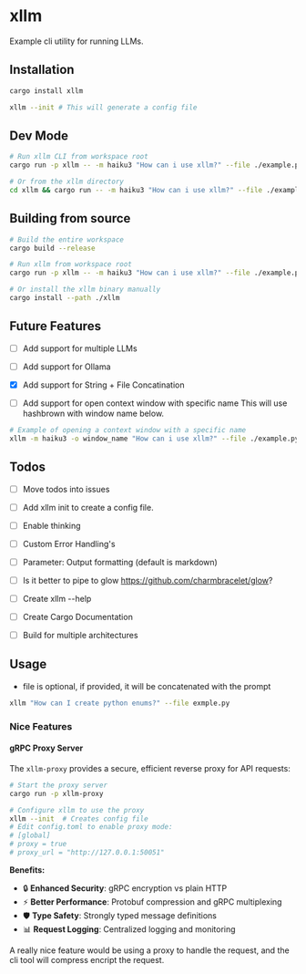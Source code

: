 # xllm

Example cli utility for running LLMs.

## Installation

```Bash
cargo install xllm

xllm --init # This will generate a config file

```

## Dev Mode

```bash
# Run xllm CLI from workspace root
cargo run -p xllm -- -m haiku3 "How can i use xllm?" --file ./example.py

# Or from the xllm directory
cd xllm && cargo run -- -m haiku3 "How can i use xllm?" --file ./example.py
```

## Building from source

```bash
# Build the entire workspace
cargo build --release 

# Run xllm from workspace root
cargo run -p xllm -- -m haiku3 "How can i use xllm?" --file ./example.py

# Or install the xllm binary manually
cargo install --path ./xllm
```

## Future Features

- [ ] Add support for multiple LLMs

- [ ] Add support for Ollama

- [x] Add support for String + File Concatination

- [ ] Add support for open context window with specific name This will use
  hashbrown with window name below.

```Bash
# Example of opening a context window with a specific name
xllm -m haiku3 -o window_name "How can i use xllm?" --file ./example.py
```

## Todos

- [ ] Move todos into issues

- [ ] Add xllm init to create a config file.

- [ ] Enable thinking

- [ ] Custom Error Handling's

- [ ] Parameter: Output formatting (default is markdown)

- [ ] Is it better to pipe to glow <https://github.com/charmbracelet/glow>?

- [ ] Create xllm --help

- [ ] Create Cargo Documentation

- [ ] Build for multiple architectures

## Usage

- file is optional, if provided, it will be concatenated with the prompt

```Bash
xllm "How can I create python enums?" --file exmple.py
```

### Nice Features

#### gRPC Proxy Server

The `xllm-proxy` provides a secure, efficient reverse proxy for API requests:

```bash
# Start the proxy server
cargo run -p xllm-proxy

# Configure xllm to use the proxy
xllm --init  # Creates config file
# Edit config.toml to enable proxy mode:
# [global]
# proxy = true
# proxy_url = "http://127.0.0.1:50051"
```

**Benefits:**
- 🔒 **Enhanced Security**: gRPC encryption vs plain HTTP
- ⚡ **Better Performance**: Protobuf compression and gRPC multiplexing  
- 🛡️ **Type Safety**: Strongly typed message definitions
- 📊 **Request Logging**: Centralized logging and monitoring

A really nice feature would be using a proxy to handle the request, and the cli
tool will compress encript the request.
